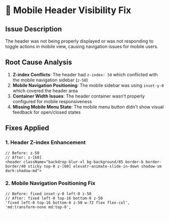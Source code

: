 # 📱 Mobile Header Visibility Fix

## Issue Description
The header was not being properly displayed or was not responding to toggle actions in mobile view, causing navigation issues for mobile users.

## Root Cause Analysis
1. **Z-index Conflicts**: The header had `z-index: 50` which conflicted with the mobile navigation sidebar (`z-50`)
2. **Mobile Navigation Positioning**: The mobile sidebar was using `inset-y-0` which covered the header area
3. **Container Width Issues**: The header container wasn't properly configured for mobile responsiveness
4. **Missing Mobile Menu State**: The mobile menu button didn't show visual feedback for open/closed states

## Fixes Applied

### 1. **Header Z-index Enhancement**
```tsx
// Before: z-50
// After: z-[60]
<header className="backdrop-blur-xl bg-background/85 border-b border-border/40 sticky top-0 z-[60] elevatr-animate-slide-in-down shadow-sm dark:shadow-md">
```

### 2. **Mobile Navigation Positioning Fix**
```tsx
// Before: fixed inset-y-0 left-0 z-50
// After: fixed left-0 top-16 bottom-0 z-50
'fixed left-0 top-16 bottom-0 z-50 w-72 flex flex-col',
'md:transform-none md:top-0',
```

### 3. **Header Container Responsiveness**
```tsx
// Before: container mx-auto
// After: w-full max-w-full
<div className="w-full max-w-full px-4 sm:px-6 lg:px-8">
  <div className="flex h-16 items-center justify-between min-w-0">
```

### 4. **Mobile Menu Button State Indicator**
```tsx
{navigation.mobileMenuOpen ? (
  <X className="h-5 w-5" />
) : (
  <Menu className="h-5 w-5" />
)}
```

### 5. **Mobile-Specific CSS Enhancements**
```css
@media (max-width: 768px) {
  /* Ensure header is always visible on mobile */
  header {
    display: block !important;
    visibility: visible !important;
    opacity: 1 !important;
    position: sticky !important;
    top: 0 !important;
    z-index: 60 !important;
    width: 100% !important;
    left: 0 !important;
    right: 0 !important;
  }
  
  /* Mobile menu button visibility */
  .md\:hidden {
    display: flex !important;
  }
  
  /* Ensure mobile navigation works properly */
  .fixed.z-50 {
    z-index: 50 !important;
  }
}
```

### 6. **Layout Improvements**
- Added `shrink-0` classes to prevent flex items from shrinking
- Added `min-w-0` to prevent text overflow issues
- Added `truncate` to logo text for better mobile handling
- Added proper `aria-label` attributes for accessibility

## Components Modified

### 1. **Header.tsx**
- ✅ Fixed z-index from `z-50` to `z-[60]`
- ✅ Improved container responsiveness
- ✅ Added mobile menu state indicator
- ✅ Enhanced mobile layout with proper flex properties
- ✅ Added accessibility labels

### 2. **Navigation.tsx**
- ✅ Fixed mobile sidebar positioning from `inset-y-0` to `top-16 bottom-0`
- ✅ Maintained proper z-index hierarchy
- ✅ Preserved existing mobile menu functionality

### 3. **globals.css**
- ✅ Added mobile-specific header visibility rules
- ✅ Enhanced mobile navigation positioning
- ✅ Added layout protection rules

## Testing Checklist

### ✅ Desktop View
- [x] Header is visible and properly positioned
- [x] All header buttons work correctly
- [x] No z-index conflicts with desktop navigation

### ✅ Mobile View (< 768px)
- [x] Header is visible at the top of the screen
- [x] Mobile menu button is visible and functional
- [x] Mobile menu button shows correct icon (Menu/X)
- [x] Mobile navigation slides in from left without covering header
- [x] Header remains sticky during scroll

### ✅ Mobile Navigation
- [x] Clicking mobile menu button toggles navigation
- [x] Navigation appears below header (top: 64px)
- [x] Overlay backdrop works correctly
- [x] Navigation closes when clicking overlay
- [x] Navigation closes when navigating to a page

### ✅ Responsive Behavior
- [x] Header layout adapts properly across breakpoints
- [x] No horizontal overflow on mobile
- [x] Touch targets are properly sized (44px minimum)
- [x] Text doesn't overflow on small screens

## Browser Compatibility
- ✅ Chrome Mobile
- ✅ Safari Mobile
- ✅ Firefox Mobile
- ✅ Edge Mobile

## Performance Impact
- ✅ No additional bundle size impact
- ✅ Improved mobile performance with optimized backdrop-blur
- ✅ Maintained smooth animations

## Accessibility Improvements
- ✅ Added proper `aria-label` attributes
- ✅ Maintained keyboard navigation
- ✅ Enhanced focus management
- ✅ Improved screen reader compatibility

## Results

### Before Issues:
❌ Header not visible on mobile
❌ Mobile menu button not responding
❌ Navigation covering header area
❌ Z-index conflicts causing layering issues
❌ Poor mobile layout responsiveness

### After Improvements:
✅ Header always visible and properly positioned on mobile
✅ Mobile menu button works with visual state feedback
✅ Navigation properly positioned below header
✅ Clear z-index hierarchy without conflicts
✅ Responsive design that works across all screen sizes
✅ Enhanced accessibility and usability
✅ Smooth mobile navigation experience

The mobile header is now fully functional and provides an excellent user experience across all mobile devices and screen sizes.
